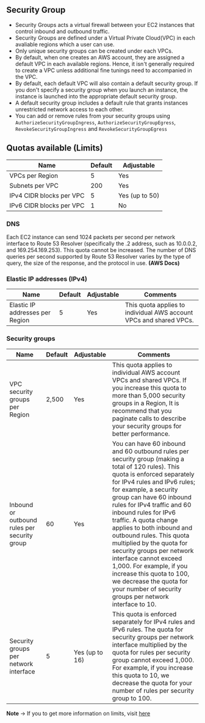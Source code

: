 ## Security Group
* Security Groups acts a virtual firewall between your EC2 instances that control inbound and outbound traffic.
* Security Groups are defined under a Virtual Private Cloud(VPC) in each avaliable regions which a user can use.
* Only unique security groups can be created under each VPCs.
* By default, when one creates an AWS account, they are assigned a default VPC in each available regions. Hence, it isn't generally required to create a VPC unless additional fine tunings need to accompanied in the VPC.
* By default, each default VPC will also contain a default security group. If you don't specify a security group when you launch an instance, the instance is launched into the appropriate default security group.
* A default security group includes a default rule that grants instances unrestricted network access to each other.
* You can add or remove rules from your security groups using `AuthorizeSecurityGroupIngress`, `AuthorizeSecurityGroupEgress`, `RevokeSecurityGroupIngress` and `RevokeSecurityGroupEgress`

## Quotas available (Limits)

| Name | Default | Adjustable |
| ---- | ------- | ---------- |
| VPCs per Region |	5 |	Yes |
| Subnets per VPC |	200 | Yes |
| IPv4 CIDR blocks per VPC | 5 | Yes (up to 50) |
| IPv6 CIDR blocks per VPC | 1 | No |

### DNS

Each EC2 instance can send 1024 packets per second per network interface to Route 53 Resolver (specifically the .2 address, such as 10.0.0.2, and 169.254.169.253). This quota cannot be increased. The number of DNS queries per second supported by Route 53 Resolver varies by the type of query, the size of the response, and the protocol in use. **(AWS Docs)**

### Elastic IP addresses (IPv4)
| Name | Default | Adjustable | Comments |
| ---- | ------- | ---------- | -------- |
| Elastic IP addresses per Region |	5 |	Yes | This quota applies to individual AWS account VPCs and shared VPCs. |

### Security groups

| Name | Default | Adjustable | Comments |
| ---- | ------- | ---------- | -------- |
| VPC security groups per Region | 2,500 | Yes | This quota applies to individual AWS account VPCs and shared VPCs. If you increase this quota to more than 5,000 security groups in a Region, It is recommend that you paginate calls to describe your security groups for better performance. |
| Inbound or outbound rules per security group | 60 | Yes | You can have 60 inbound and 60 outbound rules per security group (making a total of 120 rules). This quota is enforced separately for IPv4 rules and IPv6 rules; for example, a security group can have 60 inbound rules for IPv4 traffic and 60 inbound rules for IPv6 traffic. A quota change applies to both inbound and outbound rules. This quota multiplied by the quota for security groups per network interface cannot exceed 1,000. For example, if you increase this quota to 100, we decrease the quota for your number of security groups per network interface to 10. |
| Security groups per network interface | 5 | Yes (up to 16) | This quota is enforced separately for IPv4 rules and IPv6 rules. The quota for security groups per network interface multiplied by the quota for rules per security group cannot exceed 1,000. For example, if you increase this quota to 10, we decrease the quota for your number of rules per security group to 100. |

**Note** -> If you to get more information on limits, visit <a href="https://docs.aws.amazon.com/vpc/latest/userguide/amazon-vpc-limits.html">here</a>